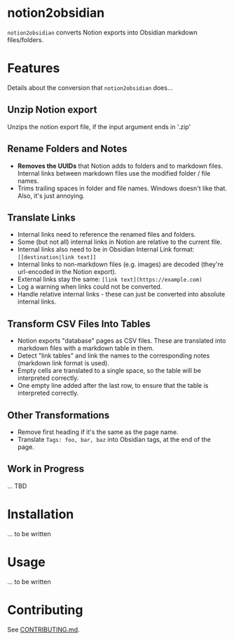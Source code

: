 # notion2obsidian

`notion2obsidian` converts Notion exports into Obsidian markdown files/folders.

# Features

Details about the conversion that `notion2obsidian` does...

## Unzip Notion export

Unzips the notion export file, if the input argument ends in '.zip'

## Rename Folders and Notes

* **Removes the UUIDs** that Notion adds to folders and to markdown files.  Internal links between markdown files use the modified folder / file names.
* Trims trailing spaces in folder and file names.   Windows doesn't like that.  Also, it's just annoying.
 
## Translate Links

* Internal links need to reference the renamed files and folders.
* Some (but not all) internal links in Notion are relative to the current file.
* Internal links also need to be in Obsidian Internal Link format: `[[destination|link text]]`
* Internal links to non-markdown files (e.g. images) are decoded (they're url-encoded in the Notion export).
* External links stay the same: `[link text](https://example.com)`
* Log a warning when links could not be converted.
* Handle relative internal links - these can just be converted into absolute internal links.

## Transform CSV Files Into Tables

* Notion exports "database" pages as CSV files.   These are translated into markdown files with a markdown table in them.
* Detect "link tables" and link the names to the corresponding notes (markdown link format is used).
* Empty cells are translated to a single space, so the table will be interpreted correctly.
* One empty line added after the last row, to ensure that the table is interpreted correctly.

## Other Transformations

* Remove first heading if it's the same as the page name.
* Translate `Tags: foo, bar, baz` into Obsidian tags, at the end of the page.

## Work in Progress

... TBD

# Installation

... to be written


# Usage

... to be written

# Contributing

See [CONTRIBUTING.md](CONTRIBUTING.md).
